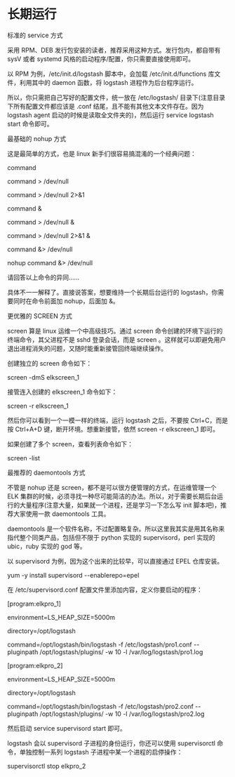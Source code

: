 # 长期运行

标准的 service 方式

采用 RPM、DEB 发行包安装的读者，推荐采用这种方式。发行包内，都自带有 sysV 或者 systemd 风格的启动程序/配置，你只需要直接使用即可。



以 RPM 为例，/etc/init.d/logstash 脚本中，会加载 /etc/init.d/functions 库文件，利用其中的 daemon 函数，将 logstash 进程作为后台程序运行。



所以，你只需把自己写好的配置文件，统一放在 /etc/logstash/ 目录下\(注意目录下所有配置文件都应该是 .conf 结尾，且不能有其他文本文件存在。因为 logstash agent 启动的时候是读取全文件夹的\)，然后运行 service logstash start 命令即可。



最基础的 nohup 方式

这是最简单的方式，也是 linux 新手们很容易搞混淆的一个经典问题：



command

command &gt; /dev/null

command &gt; /dev/null 2&gt;&1

command &

command &gt; /dev/null &

command &gt; /dev/null 2&gt;&1 &

command &&gt; /dev/null

nohup command &&gt; /dev/null

请回答以上命令的异同……



具体不一一解释了。直接说答案，想要维持一个长期后台运行的 logstash，你需要同时在命令前面加 nohup，后面加 &。



更优雅的 SCREEN 方式

screen 算是 linux 运维一个中高级技巧。通过 screen 命令创建的环境下运行的终端命令，其父进程不是 sshd 登录会话，而是 screen 。这样就可以即避免用户退出进程消失的问题，又随时能重新接管回终端继续操作。



创建独立的 screen 命令如下：



screen -dmS elkscreen\_1

接管连入创建的 elkscreen\_1 命令如下：



screen -r elkscreen\_1

然后你可以看到一个一模一样的终端，运行 logstash 之后，不要按 Ctrl+C，而是按 Ctrl+A+D 键，断开环境。想重新接管，依然 screen -r elkscreen\_1 即可。



如果创建了多个 screen，查看列表命令如下：



screen -list

最推荐的 daemontools 方式

不管是 nohup 还是 screen，都不是可以很方便管理的方式，在运维管理一个 ELK 集群的时候，必须寻找一种尽可能简洁的办法。所以，对于需要长期后台运行的大量程序\(注意大量，如果就一个进程，还是学习一下怎么写 init 脚本吧\)，推荐大家使用一款 daemontools 工具。



daemontools 是一个软件名称，不过配置略复杂。所以这里我其实是用其名称来指代整个同类产品，包括但不限于 python 实现的 supervisord，perl 实现的 ubic，ruby 实现的 god 等。



以 supervisord 为例，因为这个出来的比较早，可以直接通过 EPEL 仓库安装。



yum -y install supervisord --enablerepo=epel

在 /etc/supervisord.conf 配置文件里添加内容，定义你要启动的程序：



\[program:elkpro\_1\]

environment=LS\_HEAP\_SIZE=5000m

directory=/opt/logstash

command=/opt/logstash/bin/logstash -f /etc/logstash/pro1.conf --pluginpath /opt/logstash/plugins/ -w 10 -l /var/log/logstash/pro1.log

\[program:elkpro\_2\]

environment=LS\_HEAP\_SIZE=5000m

directory=/opt/logstash

command=/opt/logstash/bin/logstash -f /etc/logstash/pro2.conf --pluginpath /opt/logstash/plugins/ -w 10 -l /var/log/logstash/pro2.log

然后启动 service supervisord start 即可。



logstash 会以 supervisord 子进程的身份运行，你还可以使用 supervisorctl 命令，单独控制一系列 logstash 子进程中某一个进程的启停操作：



supervisorctl stop elkpro\_2

